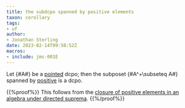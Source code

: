 ```yaml
---
title: the subdcpo spanned by positive elements
taxon: corollary
tags: 
- uf
author:
- Jonathan Sterling
date: 2023-02-14T09:58:52Z
macros: 
- include: jms-001E
---
```


Let {#A#} be a [pointed](jms-001S) dcpo; then the subposet {#A^+\subseteq A#} spanned by [positive](jms-001M) is a dcpo.

{{%proof%}}
This follows from the [closure of positive elements in an algebra under directed suprema](jms-001O).
{{%/proof%}}
